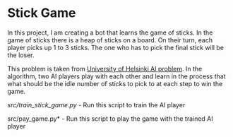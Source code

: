 # Stick Game

In this project, I am creating a bot that learns the game of sticks. In the game of sticks there is a heap of sticks on a board. On their turn, each player picks up 1 to 3 sticks. The one who has to pick the final stick will be the loser. 



This problem is taken from [University of Helsinki AI problem](http://nifty.stanford.edu/2014/laaksonen-vihavainen-game-of-sticks/).  In the algorithm, two AI players play with each other and learn in the process that what should be the idle number of sticks to pick to at each step to win the game. 



*src/train_stick_game.py* - Run this script to train the AI player

src/pay_game.py* - Run this script to play the game with the trained AI player

  
